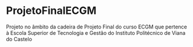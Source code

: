 # ProjetoFinalECGM
Projeto no âmbito da cadeira de Projeto Final do curso ECGM que pertence à Escola Superior de Tecnologia e Gestão do Instituto Politécnico de Viana do Castelo
